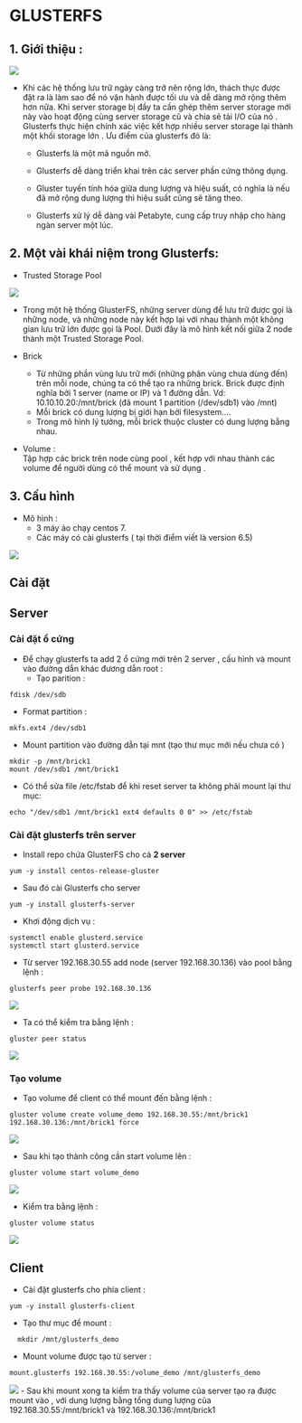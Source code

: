 # GLUSTERFS    
## 1. Giới thiệu :  
<img src="../img/3_1.jpg">  

- Khi các hệ thống lưu trữ ngày càng trở nên rộng lớn, thách thực được đặt ra là làm sao để nó vận hành được tối ưu và dễ dàng mở rộng thêm hơn nữa. Khi server storage bị đầy ta cần ghép thêm server storage mới này vào hoạt động cùng server storage cũ và chia sẻ tải I/O của nó . Glusterfs thực hiện chính xác việc kết hợp nhiều server storage lại thành một khối storage lớn . Ưu điểm của glusterfs đó là:
  -  Glusterfs là một mã nguồn mở.

  -  Glusterfs dễ dàng triển khai trên các server phần cứng thông dụng.

  - Gluster tuyến tính hóa giữa dung lượng và hiệu suất, có nghĩa là nếu đã mở rộng dung lượng thì hiệu suất cũng sẽ tăng theo.

  - Glusterfs xử lý dễ dàng vài Petabyte, cung cấp truy nhập cho hàng ngàn server một lúc.  
## 2. Một vài khái niệm trong Glusterfs:  
- Trusted Storage Pool  

<img src="../img/3_2.jpg">

   -  Trong một hệ thống GlusterFS, những server dùng để lưu trữ được gọi là những node, và những node này kết hợp lại với nhau thành một không gian lưu trữ lớn được gọi là Pool. Dưới đây là mô hình kết nối giữa 2 node thành một Trusted Storage Pool. 

  

- Brick

   - Từ những phần vùng lưu trữ mới (những phân vùng chưa dùng đến) trên mỗi node, chúng ta có thể tạo ra những brick.
    Brick được định nghĩa bởi 1 server (name or IP) và 1 đường dẫn. Vd: 10.10.10.20:/mnt/brick (đã mount 1 partition (/dev/sdb1) vào /mnt)
    - Mỗi brick có dung lượng bị giới hạn bởi filesystem....
    - Trong mô hình lý tưởng, mỗi brick thuộc cluster có dung lượng bằng nhau.

- Volume :  
Tập hợp các brick trên node cùng pool , kết hợp với nhau thành các volume để người dùng có thể mount và sử dụng .  


## 3. Cấu hình   
- Mô hình :   
  - 3 máy ảo chạy centos 7.
  - Các máy có cài glusterfs ( tại thời điểm viết là version 6.5)

<img src="../img/mohinh_gluster.png">

##  Cài đặt 
## Server 
### **Cài đặt ổ cứng**
- Để chạy glusterfs ta add 2 ổ cứng mới trên 2 server , cấu hình và mount vào đường dẫn khác đương dẫn root :  
   - Tạo parition :  
```
fdisk /dev/sdb
```  
  - Format partition :  
```
mkfs.ext4 /dev/sdb1
```  
  - Mount partition vào đường dẫn tại mnt (tạo thư mục mới nếu chưa có )
```
mkdir -p /mnt/brick1
mount /dev/sdb1 /mnt/brick1
```  
 - Có thể sửa file /etc/fstab để khi reset server ta không phải mount lại thư mục:  
```
echo "/dev/sdb1 /mnt/brick1 ext4 defaults 0 0" >> /etc/fstab
```
### **Cài đặt glusterfs trên server**
- Install repo chứa GlusterFS cho cả **2 server** 
```
yum -y install centos-release-gluster
```  
-  Sau đó cài Glusterfs cho server 
```
yum -y install glusterfs-server
```
- Khơi động dịch vụ :  

```
systemctl enable glusterd.service
systemctl start glusterd.service
```    
- Từ server 192.168.30.55 add node (server 192.168.30.136) vào pool bằng lệnh :  
```
glusterfs peer probe 192.168.30.136
```

<img src="../img/3_3.png">
  
- Ta có thể kiểm tra bằng lệnh :  
```
gluster peer status
```
<img src="../img/3_4.png">

### **Tạo volume**  
- Tạo volume để client có thể mount đến bằng lệnh :  
```
gluster volume create volume_demo 192.168.30.55:/mnt/brick1 192.168.30.136:/mnt/brick1 force
```  
<img src="../img/3_5.png">  

- Sau khi tạo thành công cần start volume lên :  
```
gluster volume start volume_demo
```    
<img src="../img/3_6.png">    

- Kiểm tra bằng lệnh :  
```
gluster volume status 
```
<img src="../img/3_7.png">    
  
  ## Client  
- Cài đặt glusterfs cho phía client :  
```
yum -y install glusterfs-client  
```
- Tạo thư mục để mount :  
``` 
  mkdir /mnt/glusterfs_demo  
```   
- Mount volume được tạo từ server :  
```
mount.glusterfs 192.168.30.55:/volume_demo /mnt/glusterfs_demo
```
<img src="../img/3_8.png">    
- Sau khi mount xong ta kiểm tra thấy volume của server tạo ra được mount vào , với dung lượng bằng tổng dung lượng của 192.168.30.55:/mnt/brick1 và 192.168.30.136:/mnt/brick1  

